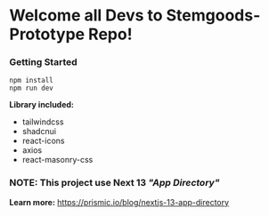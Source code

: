 # Welcome all Devs to Stemgoods-Prototype Repo!
### Getting Started
```
npm install
npm run dev
```
**Library included:** 
- tailwindcss
- shadcnui
- react-icons
- axios
- react-masonry-css
### NOTE: This project use Next 13 *"App Directory"*
**Learn more:** https://prismic.io/blog/nextjs-13-app-directory

